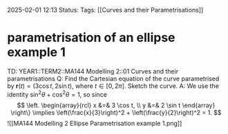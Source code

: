 2025-02-01 12:13
Status: 
Tags: [[Curves and their Parametrisations]]
# parametrisation of an ellipse example 1

TD: YEAR1::TERM2::MA144 Modelling 2::01 Curves and their parametrisations 
Q: Find the Cartesian equation of the curve parametrised by $\mathbf{r}(t) = (3 \cos t, 2 \sin t)$, where $t \in [0, 2\pi]$. Sketch the curve.
A: We use the identity $\sin^{2}\theta+\cos^{2}\theta=1$, so since$$
\left.
\begin{array}{rcl}
x &=& 3 \cos t, \\
y &=& 2 \sin t
\end{array}
\right\}
\implies \left(\frac{x}{3}\right)^2 + \left(\frac{y}{2}\right)^2 = 1.
$$![[MA144 Modelling 2 Ellipse Parametrisation example 1.png]]
<!--ID: 1738413138597-->


